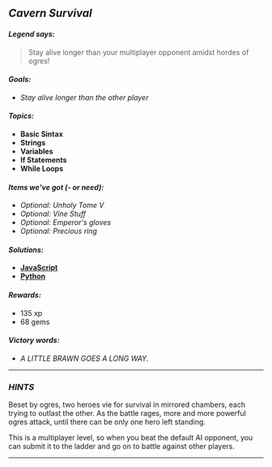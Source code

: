 ## _Cavern Survival_

#### _Legend says:_
> Stay alive longer than your multiplayer opponent amidst hordes of ogres!

#### _Goals:_
+ _Stay alive longer than the other player_

#### _Topics:_
+ **Basic Sintax**
+ **Strings**
+ **Variables**
+ **If Statements**
+ **While Loops**

#### _Items we've got (- or need):_
+ _Optional: Unholy Tome V_
+ _Optional: Vine Stuff_
+ _Optional: Emperor's gloves_
+ _Optional: Precious ring_

#### _Solutions:_
+ **[JavaScript](cavernSurvival.js "9053")**
+ **[Python](cavern_survival.py)**

#### _Rewards:_
+ 135  xp
+ 68 gems

#### _Victory words:_
+ _A LITTLE BRAWN GOES A LONG WAY._

___

### _HINTS_

Beset by ogres, two heroes vie for survival in mirrored chambers, each trying to outlast the other. As the battle rages, more and more powerful ogres attack, until there can be only one hero left standing.

This is a multiplayer level, so when you beat the default AI opponent, you can submit it to the ladder and go on to battle against other players.

___
